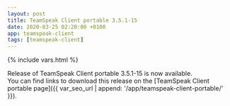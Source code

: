 ```yaml
---
layout: post
title: TeamSpeak Client portable 3.5.1-15
date: 2020-03-25 02:20:00 +0100
app: teamspeak-client
tags: [teamspeak-client]
---
```

{% include vars.html %}

Release of TeamSpeak Client portable 3.5.1-15 is now available.<br />
You can find links to download this release on the [TeamSpeak Client portable page]({{ var_seo_url | append: '/app/teamspeak-client-portable/' }}).